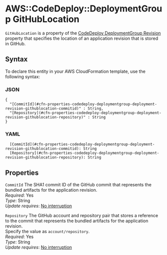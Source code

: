 # AWS::CodeDeploy::DeploymentGroup GitHubLocation<a name="aws-properties-codedeploy-deploymentgroup-deployment-revision-githublocation"></a>

`GitHubLocation` is a property of the [CodeDeploy DeploymentGroup Revision](https://docs.aws.amazon.com/AWSCloudFormation/latest/UserGuide/aws-properties-codedeploy-deploymentgroup-deployment-revision.html) property that specifies the location of an application revision that is stored in GitHub\.

## Syntax<a name="aws-properties-codedeploy-deploymentgroup-deployment-revision-githublocation-syntax"></a>

To declare this entity in your AWS CloudFormation template, use the following syntax:

### JSON<a name="aws-properties-codedeploy-deploymentgroup-deployment-revision-githublocation-syntax.json"></a>

```
{
  "[CommitId](#cfn-properties-codedeploy-deploymentgroup-deployment-revision-githublocation-commitid)" : String,
  "[Repository](#cfn-properties-codedeploy-deploymentgroup-deployment-revision-githublocation-repository)" : String
}
```

### YAML<a name="aws-properties-codedeploy-deploymentgroup-deployment-revision-githublocation-syntax.yaml"></a>

```
  [CommitId](#cfn-properties-codedeploy-deploymentgroup-deployment-revision-githublocation-commitid): String
  [Repository](#cfn-properties-codedeploy-deploymentgroup-deployment-revision-githublocation-repository): String
```

## Properties<a name="aws-properties-codedeploy-deploymentgroup-deployment-revision-githublocation-properties"></a>

`CommitId` <a name="cfn-properties-codedeploy-deploymentgroup-deployment-revision-githublocation-commitid"></a>
The SHA1 commit ID of the GitHub commit that represents the bundled artifacts for the application revision\.  
_Required_: Yes  
_Type_: String  
_Update requires_: [No interruption](https://docs.aws.amazon.com/AWSCloudFormation/latest/UserGuide/using-cfn-updating-stacks-update-behaviors.html#update-no-interrupt)

`Repository` <a name="cfn-properties-codedeploy-deploymentgroup-deployment-revision-githublocation-repository"></a>
The GitHub account and repository pair that stores a reference to the commit that represents the bundled artifacts for the application revision\.  
Specify the value as `account/repository`\.  
_Required_: Yes  
_Type_: String  
_Update requires_: [No interruption](https://docs.aws.amazon.com/AWSCloudFormation/latest/UserGuide/using-cfn-updating-stacks-update-behaviors.html#update-no-interrupt)
